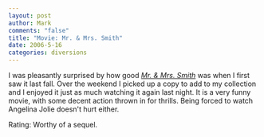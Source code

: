 ```yaml
--- 
layout: post
author: Mark
comments: "false"
title: "Movie: Mr. & Mrs. Smith"
date: 2006-5-16
categories: diversions
---
```

I was pleasantly surprised by how good <i><a href="http://imdb.com/title/tt0356910/" title="Mr. & Mrs. Smith">Mr. & Mrs. Smith</a></i> was when I first saw it last fall. Over the weekend I picked up a copy to add to my collection and I enjoyed it just as much watching it again last night. It is a very funny movie, with some decent action thrown in for thrills. Being forced to watch Angelina Jolie doesn't hurt either.

Rating: Worthy of a sequel.
